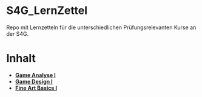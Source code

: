 # S4G_LernZettel
Repo mit Lernzetteln für die unterschiedlichen Prüfungsrelevanten Kurse an der S4G.

# Inhalt
- **[Game Analyse I](https://github.com/bene-labs/S4G_LernZettel/blob/main/GameAnalyse-1.md)**
- **[Game Design I](https://github.com/bene-labs/S4G_LernZettel/blob/main/GameDesign-1.md)**
- **[Fine Art Basics I](https://github.com/bene-labs/S4G_LernZettel/blob/main/FineArtBasics_1.md)**
